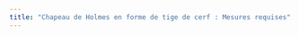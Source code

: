 ```yaml
---
title: "Chapeau de Holmes en forme de tige de cerf : Mesures requises"
---
```


<PatternMeasurements pattern='holmes' />
